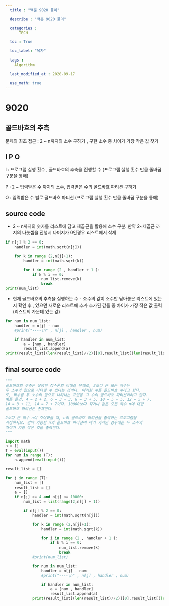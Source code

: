 ```yaml
---
  title : "백준 9020 풀이"

  describe : "백준 9020 풀이"

  categories : 
      TECH

  toc : True

  toc_label: "목차"

  tags : 
    Algorithm

  last_modified_at : 2020-09-17

  use_math: true
---
```


# 9020
## 골드바흐의 추측

문제의 최초 접근 : 2 ~ n까지의 소수 구하기 , 구한 소수 중 차이가 가장 작은 값
찾기

## I P O

I : 프로그램 실행 횟수 , 골드바흐의 추축을 진행할 수 (프로그램 실행 횟수 만큼 줄바꿈 구분을 통해)

P : 2 ~ 입력받은 수 까지의 소수, 입력받은 수의 골드바흐 파티션 구하기

O :  입력받은 수 별로 골드바흐 파티션 (프로그램 실행 횟수 만큼 줄바꿈 구분을 통해)
## source code

* 2 ~ n까지의 숫자를 리스트에 담고 제곱근을 활용해 소수 구분. 만약 2~제곱근 까지의 나눗셈을 진행시 나머지가 0인경우 리스트에서 삭제

```python
if n[j] % 2 == 0:
    handler = int(math.sqrt(n[j]))

    for k in range (2,n[j]+1):
        handler = int(math.sqrt(k))

        for i in range (2 , handler + 1 ):
            if k % i == 0:
                num_list.remove(k)
                break
print(num_list)
```

* 현재 골드바흐의 추측을 실행하는 수 - 소수의 값이 소수만 담아놓은 리스트에 있는지 확인 후 , 있으면 새로운 리스트에 추가 추가된 값들 중 차이가 가장 작은 값 출력(리스트의 가운데 있는 값)
```python
for num in num_list:
    handler = n[j] - num
    #print("----\n" , n[j] , handler , num)

    if handler in num_list:
        a = [num , handler]
        result_list.append(a)
print(result_list[(len(result_list)//2)][0],result_list[(len(result_list)//2)][1])
```

## final source code

```python
"""
골드바흐의 추측은 유명한 정수론의 미해결 문제로, 2보다 큰 모든 짝수는 
두 소수의 합으로 나타낼 수 있다는 것이다. 이러한 수를 골드바흐 수라고 한다. 
또, 짝수를 두 소수의 합으로 나타내는 표현을 그 수의 골드바흐 파티션이라고 한다. 
예를 들면, 4 = 2 + 2, 6 = 3 + 3, 8 = 3 + 5, 10 = 5 + 5, 12 = 5 + 7, 
14 = 3 + 11, 14 = 7 + 7이다. 10000보다 작거나 같은 모든 짝수 n에 대한 
골드바흐 파티션은 존재한다.

2보다 큰 짝수 n이 주어졌을 때, n의 골드바흐 파티션을 출력하는 프로그램을 
작성하시오. 만약 가능한 n의 골드바흐 파티션이 여러 가지인 경우에는 두 소수의 
차이가 가장 작은 것을 출력한다.
"""

import math 
n = []
T = eval(input())
for num in range (T):
    n.append(eval(input()))

result_list = []

for j in range (T):
    num_list = []
    result_list = []
    a = []
    if n[j] >= 4 and n[j] <= 10000:
        num_list = list(range(2,n[j] + 1))

        if n[j] % 2 == 0:
            handler = int(math.sqrt(n[j]))

            for k in range (2,n[j]+1):
                handler = int(math.sqrt(k))

                for i in range (2 , handler + 1 ):
                    if k % i == 0:
                        num_list.remove(k)
                        break
            #print(num_list)

            for num in num_list:
                handler = n[j] - num
                #print("----\n" , n[j] , handler , num)

                if handler in num_list:
                    a = [num , handler]
                    result_list.append(a)
            print(result_list[(len(result_list)//2)][0],result_list[(len(result_list)//2)][1])
```